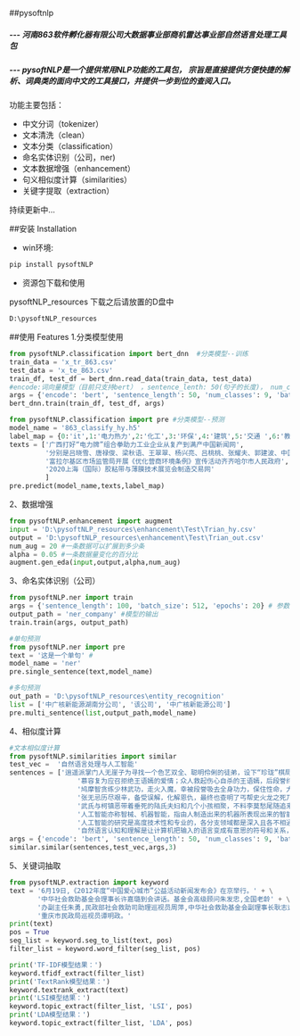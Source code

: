 ##pysoftnlp

#####  --- 河南863软件孵化器有限公司大数据事业部商机雷达事业部自然语言处理工具包

#####  --- pysoftNLP是一个提供常用NLP功能的工具包， 宗旨是直接提供方便快捷的解析、词典类的面向中文的工具接口，并提供一步到位的查阅入口。

功能主要包括：

* 中文分词（tokenizer）
* 文本清洗（clean）
* 文本分类（classification）
* 命名实体识别（公司，ner)
* 文本数据增强（enhancement）
* 句义相似度计算（similarities）
* 关键字提取（extraction）

持续更新中...

##安装 Installation
* win环境: 
```bash
pip install pysoftNLP
```
* 资源包下载和使用

pysoftNLP_resources 下载之后请放置的D盘中
```bash
D:\pysoftNLP_resources
```

##使用 Features
1.分类模型使用
```python
from pysoftNLP.classification import bert_dnn  #分类模型--训练 
train_data = 'x_tr_863.csv'
test_data = 'x_te_863.csv'
train_df, test_df = bert_dnn.read_data(train_data, test_data)
#encode:词向量模型（目前只支持bert） ，sentence_lenth: 50(句子的长度)， num_classes（9分类）
args = {'encode': 'bert', 'sentence_length': 50, 'num_classes': 9, 'batch_size': 128, 'epochs': 100}
bert_dnn.train(train_df, test_df, args)

from pysoftNLP.classification import pre #分类模型--预测
model_name = '863_classify_hy.h5'
label_map = {0:'it',1:'电力热力',2:'化工',3:'环保',4:'建筑',5:'交通 ',6:'教育文化',7:'矿业',8:'绿化',9:'能源',10: '农林' ,11:'市政',12:'水利' ,13:'通信',14:'医疗',15:'制造业'}
texts = ['广西打好“电力牌”组合拳助力工业企业从复产到满产中国新闻网',
         '分别是吕晓雪、唐禄俊、梁秋语、王翠翠、杨兴亮、吕桃桃、张耀夫、郭建波、中国医护服务网',
         '富拉尔基区市场监管局开展《优化营商环境条例》宣传活动齐齐哈尔市人民政府',
         '2020上海（国际）胶粘带与薄膜技术展览会制造交易网'
         ]
pre.predict(model_name,texts,label_map)
```

2、数据增强
```python
from pysoftNLP.enhancement import augment
input = 'D:\pysoftNLP_resources\enhancement\Test\Trian_hy.csv'
output = 'D:\pysoftNLP_resources\enhancement\Test\Trian_out.csv'
num_aug = 20 #一条数据可以扩展到多少条
alpha = 0.05 #一条数据量变化的百分比
augment.gen_eda(input,output,alpha,num_aug)
```
3、命名实体识别（公司）
```python
from pysoftNLP.ner import train
args = {'sentence_length': 100, 'batch_size': 512, 'epochs': 20} # 参数
output_path = 'ner_company' #模型的输出
train.train(args, output_path)

#单句预测
from pysoftNLP.ner import pre
text = '这是一个单句' #
model_name = 'ner'
pre.single_sentence(text,model_name)  

#多句预测
out_path = 'D:\pysoftNLP_resources\entity_recognition'
list = ['中广核新能源湖南分公司', '该公司', '中广核新能源公司']
pre.multi_sentence(list,output_path,model_name)
```
4、相似度计算
```python
#文本相似度计算
from pysoftNLP.similarities import similar
test_vec =  '自然语言处理与人工智能'
sentences = ['逍遥派掌门人无崖子为寻找一个色艺双全、聪明伶俐的徒弟，设下“珍珑”棋局，为少林寺虚字辈弟子虚竹误撞解开。',
                 '慕容复为应召拒绝王语嫣的爱情；众人救起伤心自杀的王语嫣，后段誉终于获得她的芳心。',
                 '鸠摩智贪练少林武功，走火入魔，幸被段誉吸去全身功力，保住性命，大彻大悟，成为一代高僧。',
                 '张无忌历尽艰辛，备受误解，化解恩仇，最终也查明了丐帮史火龙之死乃是成昆、陈友谅师徒所为',
                 '武氏与柯镇恶带着垂死的陆氏夫妇和几个小孩相聚，不料李莫愁尾随追来，打伤武三通',
                 '人工智能亦称智械、机器智能，指由人制造出来的机器所表现出来的智能。',
                 '人工智能的研究是高度技术性和专业的，各分支领域都是深入且各不相通的，因而涉及范围极广。',
                 '自然语言认知和理解是让计算机把输入的语言变成有意思的符号和关系，然后根据目的再处理。']
args = {'encode': 'bert', 'sentence_length': 50, 'num_classes': 9, 'batch_size': 128, 'epochs': 100}
similar.similar(sentences,test_vec,args,3)
```

5、关键词抽取
```python
from pysoftNLP.extraction import keyword
text = '6月19日,《2012年度“中国爱心城市”公益活动新闻发布会》在京举行。' + \
       '中华社会救助基金会理事长许嘉璐到会讲话。基金会高级顾问朱发忠,全国老龄' + \
       '办副主任朱勇,民政部社会救助司助理巡视员周萍,中华社会救助基金会副理事长耿志远,' + \
       '重庆市民政局巡视员谭明政。'
print(text)
pos = True
seg_list = keyword.seg_to_list(text, pos)
filter_list = keyword.word_filter(seg_list, pos)

print('TF-IDF模型结果：')
keyword.tfidf_extract(filter_list)
print('TextRank模型结果：')
keyword.textrank_extract(text)
print('LSI模型结果：')
keyword.topic_extract(filter_list, 'LSI', pos)
print('LDA模型结果：')
keyword.topic_extract(filter_list, 'LDA', pos)
```





